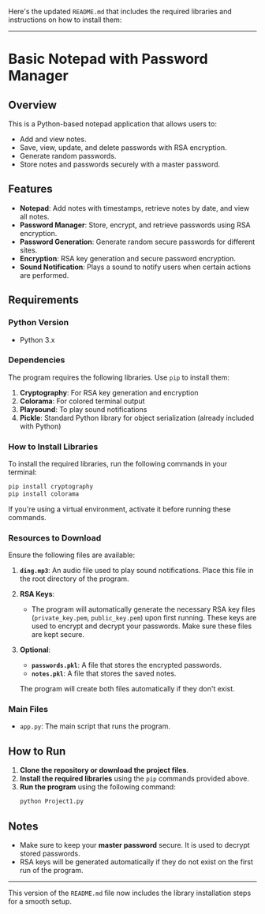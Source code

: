 Here's the updated `README.md` that includes the required libraries and instructions on how to install them:

---

# Basic Notepad with Password Manager

## Overview
This is a Python-based notepad application that allows users to:
- Add and view notes.
- Save, view, update, and delete passwords with RSA encryption.
- Generate random passwords.
- Store notes and passwords securely with a master password.

## Features
- **Notepad**: Add notes with timestamps, retrieve notes by date, and view all notes.
- **Password Manager**: Store, encrypt, and retrieve passwords using RSA encryption.
- **Password Generation**: Generate random secure passwords for different sites.
- **Encryption**: RSA key generation and secure password encryption.
- **Sound Notification**: Plays a sound to notify users when certain actions are performed.

## Requirements

### Python Version
- Python 3.x

### Dependencies
The program requires the following libraries. Use `pip` to install them:

1. **Cryptography**: For RSA key generation and encryption
2. **Colorama**: For colored terminal output
3. **Playsound**: To play sound notifications
4. **Pickle**: Standard Python library for object serialization (already included with Python)

### How to Install Libraries
To install the required libraries, run the following commands in your terminal:

```bash
pip install cryptography
pip install colorama
```

If you're using a virtual environment, activate it before running these commands.

### Resources to Download
Ensure the following files are available:

1. **`ding.mp3`**: An audio file used to play sound notifications. Place this file in the root directory of the program.

2. **RSA Keys**:
   - The program will automatically generate the necessary RSA key files (`private_key.pem`, `public_key.pem`) upon first running. These keys are used to encrypt and decrypt your passwords. Make sure these files are kept secure.

3. **Optional**:
   - **`passwords.pkl`**: A file that stores the encrypted passwords.
   - **`notes.pkl`**: A file that stores the saved notes.
   
   The program will create both files automatically if they don't exist.

### Main Files
- `app.py`: The main script that runs the program.

## How to Run

1. **Clone the repository or download the project files**.
2. **Install the required libraries** using the `pip` commands provided above.
3. **Run the program** using the following command:
   ```bash
   python Project1.py
   ```

## Notes
- Make sure to keep your **master password** secure. It is used to decrypt stored passwords.
- RSA keys will be generated automatically if they do not exist on the first run of the program.
  
---

This version of the `README.md` file now includes the library installation steps for a smooth setup.
